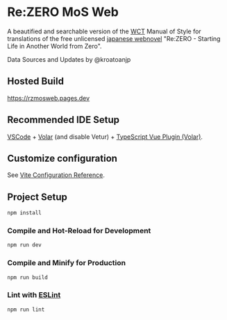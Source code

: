 # Re:ZERO MoS Web

A beautified and searchable version of the [WCT](https://witchculttranslation.com) Manual of Style for translations of the free unlicensed [japanese webnovel](https://ncode.syosetu.com/n2267be) "Re:ZERO - Starting Life in Another World from Zero".

Data Sources and Updates by @kroatoanjp

## Hosted Build
https://rzmosweb.pages.dev



## Recommended IDE Setup

[VSCode](https://code.visualstudio.com/) + [Volar](https://marketplace.visualstudio.com/items?itemName=Vue.volar) (and disable Vetur) + [TypeScript Vue Plugin (Volar)](https://marketplace.visualstudio.com/items?itemName=Vue.vscode-typescript-vue-plugin).

## Customize configuration

See [Vite Configuration Reference](https://vitejs.dev/config/).

## Project Setup

```sh
npm install
```

### Compile and Hot-Reload for Development

```sh
npm run dev
```

### Compile and Minify for Production

```sh
npm run build
```

### Lint with [ESLint](https://eslint.org/)

```sh
npm run lint
```
